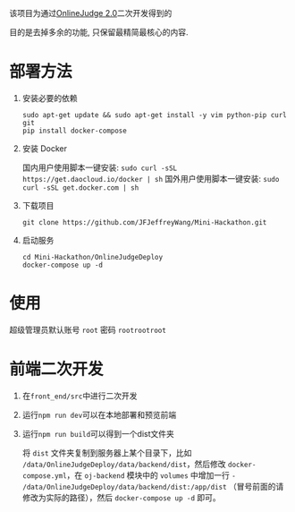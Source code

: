 该项目为通过[OnlineJudge 2.0](https://github.com/QingdaoU/OnlineJudge)二次开发得到的

目的是去掉多余的功能, 只保留最精简最核心的内容.

# 部署方法



1. 安装必要的依赖

   ```
   sudo apt-get update && sudo apt-get install -y vim python-pip curl git
   pip install docker-compose
   ```

2. 安装 Docker

   国内用户使用脚本一键安装: `sudo curl -sSL https://get.daocloud.io/docker | sh`
   国外用户使用脚本一键安装: `sudo curl -sSL get.docker.com | sh`

3. 下载项目

   ```
   git clone https://github.com/JFJeffreyWang/Mini-Hackathon.git
   ```

4. 启动服务

   ```
   cd Mini-Hackathon/OnlineJudgeDeploy
   docker-compose up -d
   ```
# 使用

   超级管理员默认账号 `root` 密码 `rootrootroot`

# 前端二次开发

1. 在`front_end/src`中进行二次开发

2. 运行`npm run dev`可以在本地部署和预览前端

3. 运行`npm run build`可以得到一个dist文件夹

   将 `dist` 文件夹复制到服务器上某个目录下，比如 `/data/OnlineJudgeDeploy/data/backend/dist`，然后修改 `docker-compose.yml`，在 `oj-backend` 模块中的 `volumes` 中增加一行 `- /data/OnlineJudgeDeploy/data/backend/dist:/app/dist` （冒号前面的请修改为实际的路径），然后 `docker-compose up -d` 即可。